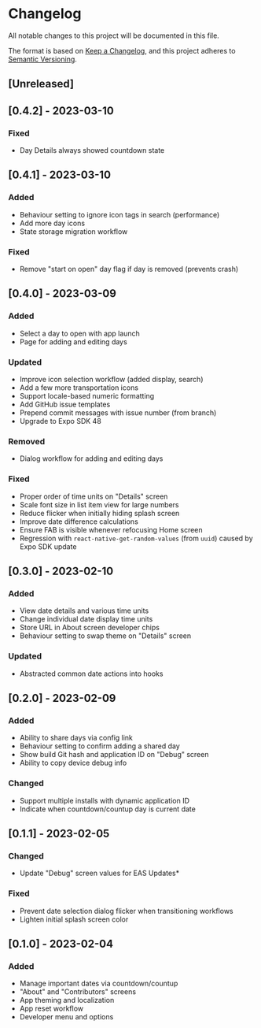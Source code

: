 # Changelog

All notable changes to this project will be documented in this file.

The format is based on [Keep a Changelog](https://keepachangelog.com/en/1.0.0/),
and this project adheres to [Semantic Versioning](https://semver.org/spec/v2.0.0.html).

## [Unreleased]

## [0.4.2] - 2023-03-10

### Fixed
- Day Details always showed countdown state

## [0.4.1] - 2023-03-10

### Added
- Behaviour setting to ignore icon tags in search (performance)
- Add more day icons
- State storage migration workflow

### Fixed
- Remove "start on open" day flag if day is removed (prevents crash)

## [0.4.0] - 2023-03-09

### Added
- Select a day to open with app launch
- Page for adding and editing days

### Updated
- Improve icon selection workflow (added display, search)
- Add a few more transportation icons
- Support locale-based numeric formatting
- Add GitHub issue templates
- Prepend commit messages with issue number (from branch)
- Upgrade to Expo SDK 48

### Removed
- Dialog workflow for adding and editing days

### Fixed
- Proper order of time units on "Details" screen
- Scale font size in list item view for large numbers
- Reduce flicker when initially hiding splash screen
- Improve date difference calculations
- Ensure FAB is visible whenever refocusing Home screen
- Regression with `react-native-get-random-values` (from `uuid`) caused by Expo SDK update


## [0.3.0] - 2023-02-10

### Added
- View date details and various time units
- Change individual date display time units
- Store URL in About screen developer chips
- Behaviour setting to swap theme on "Details" screen

### Updated
- Abstracted common date actions into hooks


## [0.2.0] - 2023-02-09

### Added
- Ability to share days via config link
- Behaviour setting to confirm adding a shared day
- Show build Git hash and application ID on "Debug" screen
- Ability to copy device debug info

### Changed
- Support multiple installs with dynamic application ID
- Indicate when countdown/countup day is current date


## [0.1.1] - 2023-02-05

### Changed
- Update "Debug" screen values for EAS Updates*

### Fixed
- Prevent date selection dialog flicker when transitioning workflows
- Lighten initial splash screen color


## [0.1.0] - 2023-02-04

### Added
- Manage important dates via countdown/countup
- "About" and "Contributors" screens
- App theming and localization
- App reset workflow
- Developer menu and options

